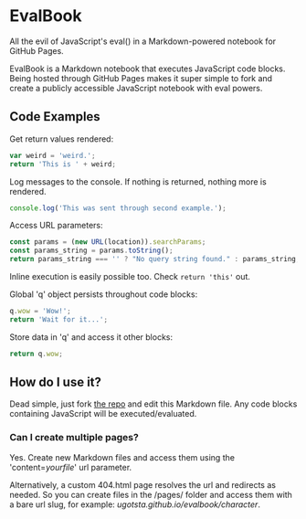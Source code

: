 # EvalBook
All the evil of JavaScript's eval() in a Markdown-powered notebook for GitHub Pages.

EvalBook is a Markdown notebook that executes JavaScript code blocks. Being hosted through GitHub Pages makes it super simple to fork and create a publicly accessible JavaScript notebook with eval powers.

## Code Examples

Get return values rendered:
```javascript
var weird = 'weird.';
return 'This is ' + weird;
```

Log messages to the console. If nothing is returned, nothing more is rendered.
```javascript
console.log('This was sent through second example.');
```

Access URL parameters:
```javascript
const params = (new URL(location)).searchParams;
const params_string = params.toString();
return params_string === '' ? "No query string found." : params_string;
```

Inline execution is easily possible too. Check `return 'this'` out.

Global 'q' object persists throughout code blocks:
```javascript
q.wow = 'Wow!';
return 'Wait for it...';
```

Store data in 'q' and access it other blocks:
```javascript
return q.wow;
```

## How do I use it?
Dead simple, just fork [the repo](github.com/Ugotsta/evalbook) and edit this Markdown file. Any code blocks containing JavaScript will be executed/evaluated.

### Can I create multiple pages?

Yes. Create new Markdown files and access them using the 'content=_yourfile_' url parameter.

Alternatively, a custom 404.html page resolves the url and redirects as needed. So you can create files in the /pages/ folder and access them with a bare url slug, for example: _ugotsta.github.io/evalbook/character_.
